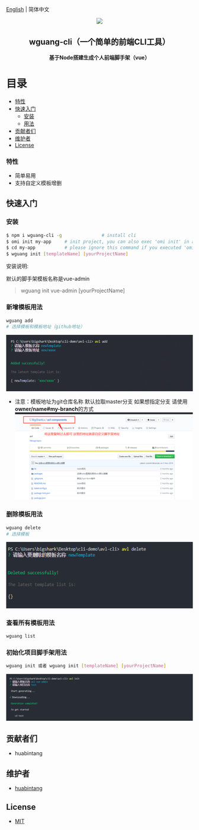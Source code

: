 [English](./README.EN.md) | 简体中文

<p align="center"><img width="100" src="https://vuejs.org/images/logo.png"></p>

<h2 align="center">wguang-cli（一个简单的前端CLI工具）</h2>
<p align="center"><b>基于Node搭建生成个人前端脚手架（vue）</b></p>

# 目录

- [特性](#特性)
- [快速入门](#快速入门)
  - [安装](#安装)
  - [用法](#用法)
- [贡献者们](#贡献者们)
- [维护者](#维护者)
- [License](#license)

### 特性

- 简单易用
- 支持自定义模板增删

## 快速入门

### 安装

```bash
$ npm i wguang-cli -g               # install cli
$ omi init my-app     # init project, you can also exec 'omi init' in an empty folder
$ cd my-app           # please ignore this command if you executed 'omi init' in an empty folder
$ wguang init [templateName] [yourProjectName]
```

安装说明:

默认的脚手架模板名称是vue-admin
> wguang init vue-admin [yourProjectName]

### 新增模板用法

```bash
wguang add
# 选择模板和模板地址（github地址）
```

![wguang-add](./img/readme_add.png)

- 注意：模板地址为git仓库名称 默认拉取master分支
 如果想指定分支 请使用 **owner/name#my-branch**的方式
![wguang-add](./img/readme_gitAddress.png)

### 删除模板用法

```bash
wguang delete
# 选择模板
```

![wguang-add](./img/readme_delete.png)

### 查看所有模板用法

```bash
wguang list
```

### 初始化项目脚手架用法

```bash
wguang init 或者 wguang init [templateName] [yourProjectName]
```

![wguang-add](./img/readme_init.png)


## 贡献者们
- huabintang

## 维护者

- [huabintang](https://github.com/huabintang)

## License

- [MIT](https://opensource.org/licenses/MIT)
